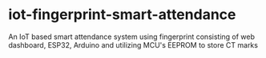 # iot-fingerprint-smart-attendance
An IoT based smart attendance system using fingerprint consisting of web dashboard, ESP32, Arduino and utilizing MCU's EEPROM to store CT marks
